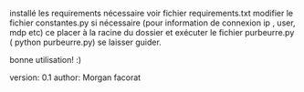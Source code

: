installé les requirements nécessaire voir fichier requirements.txt
modifier le fichier constantes.py si nécessaire (pour information de connexion ip , user, mdp etc)
ce placer à la racine du dossier et exécuter le fichier purbeurre.py ( python purbeurre.py)
se laisser guider.

bonne utilisation! :) 

version: 0.1 
author: Morgan facorat



